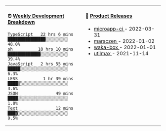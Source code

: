 <table width="800px">
<tr>
<td valign="top" width="50%">

####  ⏰  <a href="https://gist.github.com/marsczen/0c39a3e7b4a372c6cff4a8714271308c" target="_blank">Weekly Development Breakdown</a>

<!-- code_time starts -->

```text
TypeScript   22 hrs 6 mins  ███████████████░░░░░░░░░  48.0%
sh          18 hrs 10 mins  █████████████░░░░░░░░░░░  39.4%
JavaScript   2 hrs 55 mins  █████░░░░░░░░░░░░░░░░░░░   6.3%
LESS          1 hr 39 mins  ████▒░░░░░░░░░░░░░░░░░░░   3.6%
JSON               49 mins  ████░░░░░░░░░░░░░░░░░░░░   1.8%
Text               12 mins  ███▓░░░░░░░░░░░░░░░░░░░░   0.5%
```

<!-- code_time ends -->
</td>
<td valign="top" width="50%">

#### 🌾 <a href="https://github.com/marsczen/marsczen/blob/master/releases.md" target="_blank">Product Releases</a>

<!-- recent_releases starts -->
* <a href='https://github.com/marsczen/microapp-ci/releases/tag/v0.0.2' target='_blank'>microapp-ci </a> - 2022-03-31
* <a href='https://github.com/marsczen/marsczen/releases/tag/v0.0.1' target='_blank'>marsczen </a> - 2022-01-02
* <a href='https://github.com/marsczen/waka-box/releases/tag/v3.0.1' target='_blank'>waka-box </a> - 2022-01-01
* <a href='https://github.com/marsczen/utilmax/releases/tag/v1.0.6' target='_blank'>utilmax </a> - 2021-11-14
<!-- recent_releases ends -->

</td>
</tr>
  </table>
